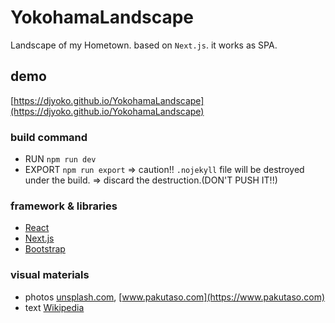 # YokohamaLandscape
Landscape of my Hometown. based on `Next.js`.
it works as SPA.

## demo
[https://djyoko.github.io/YokohamaLandscape](https://djyoko.github.io/YokohamaLandscape)

### build command
- RUN `npm run dev`
- EXPORT `npm run export` => caution!! `.nojekyll` file will be destroyed under the build. => discard the destruction.(DON'T PUSH IT!!) 


### framework & libraries
- [React](https://reactjs.org/)
- [Next.js](https://nextjs.org/)
- [Bootstrap](https://getbootstrap.com/)

### visual materials
- photos [unsplash.com](https://unsplash.com), [www.pakutaso.com](https://www.pakutaso.com)
- text [Wikipedia](https://en.wikipedia.org/wiki/Yokohama)
